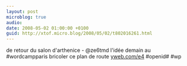 ```yaml
---
layout: post
microblog: true
audio: 
date: 2008-05-02 01:00:00 +0100
guid: http://xtof.micro.blog/2008/05/02/t802016261.html
---
```

de retour du salon d'arthenice - @ze6tmd l'idée demain au #wordcampparis bricoler ce plan de route [yweb.com/e4](http://yweb.com/e4)  #openid# #wp
